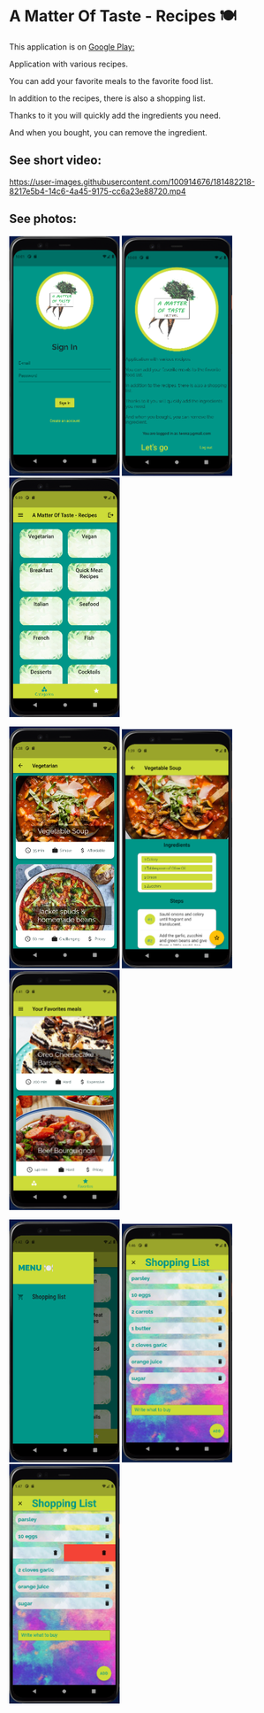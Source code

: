 # A Matter Of Taste - Recipes 🍽

This application is on [Google Play:](play.google.com/store/apps/developer?id=Iwona+Rudzi%C5%84ska)


Application with various recipes.

You can add your favorite meals to the favorite food list.

In addition to the recipes, there is also a shopping list.

Thanks to it you will quickly add the ingredients you need. 

And when you bought, you can remove the ingredient.


## See short video:


https://user-images.githubusercontent.com/100914676/181482218-8217e5b4-14c6-4a45-9175-cc6a23e88720.mp4


## See photos:

<img src="assets/images/image8.png" width=200>    <img src="assets/images/image9.png" width=200>   <img src="assets/images/image1.png" width=200>

<img src="assets/images/image2.png" width=200>    <img src="assets/images/image3.png" width=200>   <img src="assets/images/image4.png" width=200>

<img src="assets/images/image5.png" width=200>    <img src="assets/images/image6.png" width=200>   <img src="assets/images/image7.png" width=200>  
